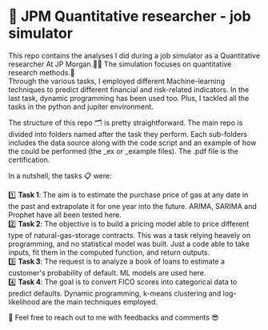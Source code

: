 # 🏦 JPM Quantitative researcher - job simulator

This repo contains the analyses I did during a job simulator as a Quantitative researcher At JP Morgan.👨‍💻 The simulation focuses on quantitative research methods.🔢   
Through the various tasks, I employed different Machine-learning techniques to predict different financial and risk-related indicators.
In the last task, dynamic programming has been used too. Plus, I tackled all the tasks in the python and jupiter environment.  

The structure of this repo 🗂️ is pretty straightforward. The main repo is divided into folders named after the task they perform.
Each sub-folders includes the data source along with the code script and an example of how the could be performed (the _ex or _example files). The .pdf file is the certification.

In a nutshell, the tasks 📋 were:  
  
1️⃣ **Task 1**: The aim is to estimate the purchase price of gas at any date in the past and extrapolate it for one year into the future. ARIMA, SARIMA and Prophet have all been tested here.  
2️⃣ **Task 2**: The objective is to build a pricing model able to price different type of natural-gas-storage contracts. This was a task relying heavely on programming, 
and no statistical model was built. Just a code able to take inputs, fit them in the computed function, and return outputs.  
3️⃣ **Task 3**: The request is to analyze a book of loans to estimate a customer's probability of default. ML models are used here.   
4️⃣ **Task 4**: The goal is to convert FICO scores into categorical data to predict defaults. Dynamic programming, k-means clustering and log-likelihood are the main techniques employed. 

📩 Feel free to reach out to me with feedbacks and comments 😎
